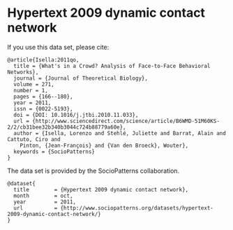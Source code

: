 # Hypertext 2009 dynamic contact network

If you use this data set, please cite: 

```
@article{Isella:2011qo,
  title = {What's in a Crowd? Analysis of Face-to-Face Behavioral Networks},
  journal = {Journal of Theoretical Biology},
  volume = 271,
  number = 1,
  pages = {166--180},
  year = 2011,
  issn = {0022-5193},
  doi = {DOI: 10.1016/j.jtbi.2010.11.033},
  url = {http://www.sciencedirect.com/science/article/B6WMD-51M60KS-2/2/cb31bee32b340b3044c724b88779a60e},
  author = {Isella, Lorenzo and Stehlé, Juliette and Barrat, Alain and Cattuto, Ciro and
    Pinton, {Jean-François} and {Van den Broeck}, Wouter},
  keywords = {SocioPatterns}
}
```

The data set is provided by the SocioPatterns collaboration.

```
@dataset{
  title        = {Hypertext 2009 dynamic contact network},
  month        = oct,
  year         = 2011,
  url          = {http://www.sociopatterns.org/datasets/hypertext-2009-dynamic-contact-network/}
}
```
